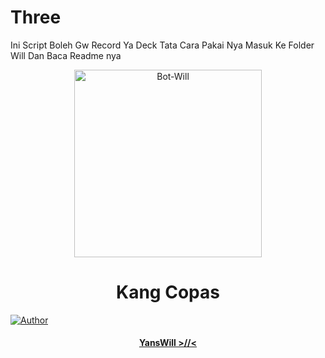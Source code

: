 # Three
Ini Script Boleh Gw Record Ya Deck
Tata Cara Pakai Nya Masuk Ke Folder Will Dan Baca Readme nya

<div align="center">

<img src="https://i.ibb.co/Np8P4nN/9b2b698ce8baa0d04f1ed9c401bea43b.jpg" alt="Bot-Will" width="300" />

# Kang Copas

>

>

>

</div>

<p align="center">

  <a href="https://github.com/WilliamXixi"><img title="Author" src="https://img.shields.io/badge/Author-YansWill-red.svg?style=for-the-badge&logo=github" /></a>

  <h4 align="center">

  <a href="https://wa.me/6285710223047">YansWill >//< </a>

</h4>

</p>
